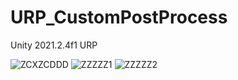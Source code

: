 # URP_CustomPostProcess
Unity 2021.2.4f1 URP


![ZCXZCDDD](https://user-images.githubusercontent.com/50413144/161048006-733fd970-5c61-4ed8-a45f-bb56f705f056.gif)
![ZZZZZ1](https://user-images.githubusercontent.com/50413144/160600727-15aeeaff-e97c-4123-99c8-17034de58f91.gif)
![ZZZZZ2](https://user-images.githubusercontent.com/50413144/160600736-895e7f36-76a6-4004-a1b7-57b72aa6bfb1.gif)






